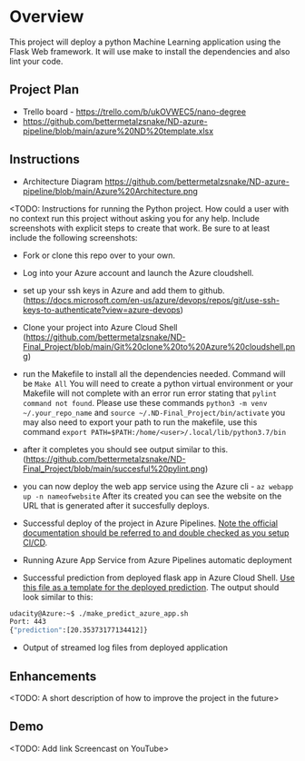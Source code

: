# Overview

This project will deploy a python Machine Learning application using the Flask Web framework. It will use make to install the dependencies and also lint your code.

## Project Plan

* Trello board - https://trello.com/b/ukOVWEC5/nano-degree
* https://github.com/bettermetalzsnake/ND-azure-pipeline/blob/main/azure%20ND%20template.xlsx

## Instructions

 * Architecture Diagram  https://github.com/bettermetalzsnake/ND-azure-pipeline/blob/main/Azure%20Architecture.png

<TODO:  Instructions for running the Python project.  How could a user with no context run this project without asking you for any help.  Include screenshots with explicit steps to create that work. Be sure to at least include the following screenshots:

* Fork or clone this repo over to your own.
* Log into your Azure account and launch the Azure cloudshell.
* set up your ssh keys in Azure and add them to github. (https://docs.microsoft.com/en-us/azure/devops/repos/git/use-ssh-keys-to-authenticate?view=azure-devops)
* Clone your project into Azure Cloud Shell (https://github.com/bettermetalzsnake/ND-Final_Project/blob/main/Git%20clone%20to%20Azure%20cloudshell.png)
* run the Makefile to install all the dependencies needed. Command will be `Make All` You will need to create a python virtual environment or your Makefile will not complete with an error run error stating that `pylint command not found`. Please use these commands `python3 -m venv ~/.your_repo_name` and `source ~/.ND-Final_Project/bin/activate` you may also need to export your path to run the makefile, use this command `export PATH=$PATH:/home/<user>/.local/lib/python3.7/bin`
* after it completes you should see output similar to this. (https://github.com/bettermetalzsnake/ND-Final_Project/blob/main/succesful%20pylint.png) 
* you can now deploy the web app service using the Azure cli - `az webapp up -n nameofwebsite` After its created you can see the website on the URL that is generated after it succesfully deploys.
* Successful deploy of the project in Azure Pipelines.  [Note the official documentation should be referred to and double checked as you setup CI/CD](https://docs.microsoft.com/en-us/azure/devops/pipelines/ecosystems/python-webapp?view=azure-devops).

* Running Azure App Service from Azure Pipelines automatic deployment

* Successful prediction from deployed flask app in Azure Cloud Shell.  [Use this file as a template for the deployed prediction](https://github.com/udacity/nd082-Azure-Cloud-DevOps-Starter-Code/blob/master/C2-AgileDevelopmentwithAzure/project/starter_files/flask-sklearn/make_predict_azure_app.sh).
The output should look similar to this:

```bash
udacity@Azure:~$ ./make_predict_azure_app.sh
Port: 443
{"prediction":[20.35373177134412]}
```

* Output of streamed log files from deployed application

> 

## Enhancements

<TODO: A short description of how to improve the project in the future>

## Demo 

<TODO: Add link Screencast on YouTube>
